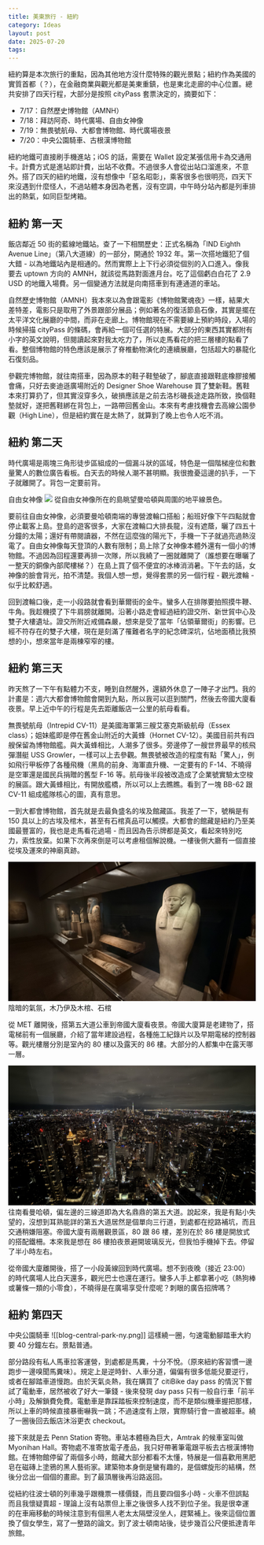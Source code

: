 ```yaml
---
title: 美東旅行 - 紐約
category: Ideas
layout: post
date: 2025-07-20
tags:
---
```

紐約算是本次旅行的重點，因為其他地方沒什麼特殊的觀光景點；紐約作為美國的實質首都（？），在金融商業與觀光都是美東重鎮，也是東北走廊的中心位置。總共安排了四天行程，大部分是按照 cityPass 套票決定的，摘要如下：

- 7/17：自然歷史博物館（AMNH）
- 7/18：拜訪阿奇、時代廣場、自由女神像
- 7/19：無畏號航母、大都會博物館、時代廣場夜景
- 7/20：中央公園騎車、古根漢博物館

紐約地鐵可直接刷手機進站；iOS 的話，需要在 Wallet 設定某張信用卡為交通用卡。計費方式是進站即計費，出站不收費。不過很多人會從出站口溜進來，不意外。搭了四天的紐約地鐵，沒有想像中「惡名昭彰」，乘客很多也很明亮，四天下來沒遇到什麼怪人，不過站體本身因為老舊，沒有空調，中午時分站內都是列車排出的熱氣，如同巨型烤箱。

## 紐約 第一天

飯店鄰近 50 街的藍線地鐵站。查了一下相關歷史：正式名稱為「IND Eighth Avenue Line」（第八大道線）的一部分，開通於 1932 年。第一次搭地鐵犯了個大錯 - 以為地鐵站內是相通的。然而實際上上下行必須從個別的入口進入。像我要去 uptown 方向的 AMNH，就該從馬路對面進月台。吃了這個虧白白花了 2.9 USD 的地鐵入場費。另一個變通方法就是向南搭車到有連通道的車站。

自然歷史博物館（AMNH）我本來以為會跟電影《博物館驚魂夜》一樣，結果大差特差，電影只是取用了外景跟部分展品；例如著名的復活節島石像，其實是擺在太平洋文化展廳的中間，而非在走廊上。博物館現在不需要線上預約時段，入場的時候掃描 cityPass 的條碼，會再給一個可任選的特展。大部分的東西其實都附有小字的英文說明，但閱讀起來對我太吃力了，所以走馬看花的把三層樓的點看了看。整個博物館的特色應該是展示了脊椎動物演化的連續展廳，包括超大的暴龍化石復刻品。

參觀完博物館，就往南搭車，因為原本的鞋子鞋墊破了，腳底直接跟鞋底橡膠接觸會痛，只好去麥迪遜廣場附近的 Designer Shoe Warehouse 買了雙新鞋。舊鞋本來打算扔了，但其實沒穿多久，破損應該是之前去洛杉磯長途走路所致，換個鞋墊就好，遂把舊鞋綁在背包上，一路帶回舊金山。本來有考慮找機會去高線公園參觀（High Line），但是紐約實在是太熱了，就算到了晚上也令人吃不消。

## 紐約 第二天

時代廣場是兩塊三角形徒步區組成的一個漏斗狀的區域，特色是一個階梯座位和數量驚人的數位廣告看板。白天去的時候人潮不甚明顯。我很擔憂這邊的扒手，一下子就離開了。背包一定要前背。

自由女神像
![](/assets/img/blog-manhattans.jpeg)
從自由女神像所在的島眺望曼哈頓與周圍的地平線景色。

要前往自由女神像，必須要曼哈頓南端的專營渡輪口搭船；船班好像下午四點就會停止載客上島。登島的遊客很多，大家在渡輪口大排長龍，沒有遮蔭，曬了四五十分鐘的太陽；還好有帶閱讀器，不然在這麼強的陽光下，手機一下子就過亮過熱沒電了。自由女神像每天登頂的人數有限制；島上除了女神像本體外還有一個小的博物館。不過因為回程還要再排一次隊，所以我繞了一圈就離開了（誰想要在曝曬了一整天的銅像內部爬樓梯？）在島上買了個不便宜的冰棒消消暑。下午去的話，女神像的臉會背光，拍不清楚。我個人想一想，覺得套票的另一個行程 - 觀光渡輪 - 似乎比較舒適。

回到渡輪口後，走一小段路就會看到華爾街的金牛。蠻多人在排隊要拍照摸牛鞭、牛角。我趁機摸了下牛肩膀就離開。沿著小路走會經過紐約證交所、新世貿中心及雙子大樓遺址。證交所附近戒備森嚴，想來是受了當年「佔領華爾街」的影響。已經不符存在的雙子大樓，現在是刻滿了罹難者名字的紀念碑深坑，佔地面積比我預想的小，想來當年是兩棟窄窄的樓。

## 紐約 第三天

昨天熬了一下午有點體力不支，睡到自然醒外，還額外休息了一陣子才出門。我的計畫是：週六大都會博物館會開到九點，所以我可以逛到關門，然後去帝國大廈看夜景。早上近中午的行程是先去距離飯店一公里的航母看看。

無畏號航母（Intrepid CV-11）是美國海軍第三艘艾塞克斯級航母（Essex class）；姐妹艦即是停在舊金山附近的大黃蜂（Hornet CV-12）。美國目前共有四艘保留為博物館艦。與大黃蜂相比，人潮多了很多。旁邊停了一艘世界最早的核飛彈潛艇 USS Growler，一樣可以上去參觀。無畏號被改造的程度有點「驚人」，例如飛行甲板停了各種飛機（黑鳥的前身、海軍直升機、一定要有的 F-14、不曉得是空軍還是國民兵捐贈的舊型 F-16 等。航母後半段被改造成了企業號實驗太空梭的展區。跟大黃蜂相比，有開放艦橋，所以可以上去瞧瞧。看到了一塊 BB-62 跟 CV-11 組成艦隊核心的圖，真有意思。

一到大都會博物館，首先就是去最負盛名的埃及館藏區。我差了一下，號稱是有 150 具以上的古埃及棺木，甚至有石棺真品可以觸摸。大都會的館藏是紐約乃至美國最豐富的，我也是走馬看花過場 - 而且因為告示牌都是英文，看起來特別吃力，索性放棄。如果下次再來倒是可以考慮租個解說機。一樓後側大廳有一個直接從埃及運來的神廟真跡。

![](/assets/img/blog-MET.jpeg)
陰暗的氣氛，木乃伊及木棺、石棺

從 MET 離開後，搭第五大道公車到帝國大廈看夜景。帝國大廈算是老建物了，搭電梯前有一個展廳，介紹了當年建設過程，各種施工紀錄片以及早期電梯的控制器等。觀光樓層分別是室內的 80 樓以及露天的 86 樓。大部分的人都集中在露天哪一層。

![](/assets/img/blog-ESB.jpeg)
往南看曼哈頓，偏左邊的三線道即為大名鼎鼎的第五大道。說起來，我是有點小失望的，沒想到耳熟能詳的第五大道居然是個單向三行道，到處都在挖路補坑，而且交通稍嫌阻塞。帝國大廈有兩層觀景區，80 跟 86 樓，差別在於 86 樓是開放式的搭配鐵柵。本來我是想在 86 樓拍夜景避開玻璃反光，但我怕手機掉下去。停留了半小時左右。

從帝國大廈離開後，搭了一小段黃線回到時代廣場。想不到夜晚（接近 23:00）的時代廣場人比白天還多，觀光巴士也還在運行。蠻多人手上都拿著小吃（熱狗棒或薯條一類的小零食），不曉得是在廣場享受什麼呢？刺眼的廣告招牌嗎？

## 紐約 第四天

中央公園騎車
![[blog-central-park-ny.png]]
這樣繞一圈，勻速電動腳踏車大約要 40 分鐘左右。景點普通。

部分路段有私人馬車拉客運營，到處都是馬糞，十分不悅。（原來紐約客習慣一邊跑步一邊嗅聞馬糞味）。規定上是逆時針、人車分道，偏偏有很多低能兒要逆行，或者在腳踏車道慢跑。由於天氣炎熱，我在購買了 citiBike day pass 的情況下嘗試了電動車，居然被收了好大一筆錢 - 後來發現 day pass 只有一般自行車「前半小時」及解鎖費免費。電動車是靠踩踏板來控制速度，而不是類似機車握把那樣，所以上車的時候直接暴衝嚇我一跳；不過速度有上限，實際騎行會一直被超車。繞了一圈後回去飯店沐浴更衣 checkout。

接下來就是去 Penn Station 寄物。車站本體極為巨大，Amtrak 的候車室叫做 Myonihan Hall。寄物處不准寄放電子產品，我只好帶著筆電跟平板去古根漢博物館。在博物館停留了兩個多小時，館藏大部分都看不太懂，特展是一個喜歡用黑肥皂在磁磚上塗鴉的黑人藝術家。建築物本身倒是蠻有趣的，是個螺旋形的結構，然後分岔出一個個的畫廊。到了最頂層後再沿路返回。

從紐約往波士頓的列車幾乎跟機票一樣價錢，而且要四個多小時 - 火車不但誤點而且我懷疑賣超 - 理論上沒有站票但上車之後很多人找不到位子坐。我是很幸運的在車廂移動的時候注意到有個黑人老太太隔壁沒坐人，趕緊補上。後來這個位置換了個女學生，寫了一整路的論文。到了波士頓南站後，徒步幾百公尺便抵達青年旅館。

